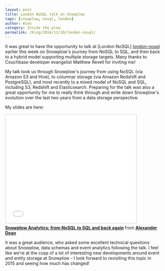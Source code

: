 ```yaml
---
layout: post
title: London NoSQL talk on Snowplow
tags: [snowplow, nosql, london]
author: Alex
category: Inside the plow
permalink: /blog/2014/11/19/london-nosql/
---
```


It was great to have the opportunity to talk at [London NoSQL] [london-nosql] earlier this week on Snowplow's journey from NoSQL to SQL, and then back to a hybrid model supporting multiple storage targets. Many thanks to Couchbase developer evangelist Matthew Revell for inviting me!

My talk took us through Snowplow's journey from using NoSQL (via Amazon S3 and Hive), to columnar storage (via Amazon Redshift and PostgreSQL), and most recently to a mixed model of NoSQL and SQL, including S3, Redshift and Elasticsearch. Preparing for the talk was also a great opportunity for me to really think through and write down Snowplow's evolution over the last two years from a data storage perspective.

My slides are here:

<div class="iframe-container">
    <iframe src="//www.slideshare.net/slideshow/embed_code/41798496" width="425" height="355" frameborder="0" marginwidth="0" marginheight="0" scrolling="no" style="border:1px solid #CCC; border-width:1px; margin-bottom:5px; max-width: 100%;" allowfullscreen>     </iframe>
</div> <div style="margin-bottom:5px"> <strong> <a href="//www.slideshare.net/alexanderdean/snowplow-analytics-from-nosql-to-sql-and-back-again" title="Snowplow Analytics: from NoSQL to SQL and back again" target="_blank">Snowplow Analytics: from NoSQL to SQL and back again</a> </strong> from <strong><a href="//www.slideshare.net/alexanderdean" target="_blank">Alexander Dean</a></strong> </div>

It was a great audience, who asked some excellent technical questions about Snowplow, data schemas and event analytics following the talk. I feel like we're at the cusp of a lot of interesting new developments around event and entity storage at Snowplow - I look forward to revisiting this topic in 2015 and seeing how much has changed!

[london-nosql]: http://www.meetup.com/London-NoSQL-and-Big-Data/events/193878982/
